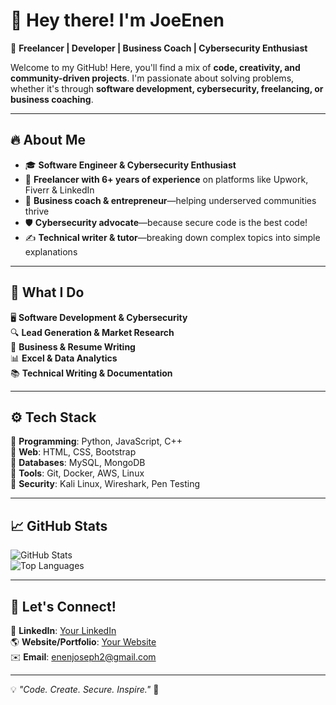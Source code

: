 # 👋 Hey there! I'm JoeEnen 
🚀 **Freelancer | Developer | Business Coach | Cybersecurity Enthusiast**  

Welcome to my GitHub! Here, you'll find a mix of **code, creativity, and community-driven projects**. I'm passionate about solving problems, whether it's through **software development, cybersecurity, freelancing, or business coaching**.  

---

## 🔥 About Me  
- 🎓 **Software Engineer & Cybersecurity Enthusiast**  
- 💼 **Freelancer with 6+ years of experience** on platforms like Upwork, Fiverr & LinkedIn  
- 🎯 **Business coach & entrepreneur**—helping underserved communities thrive  
- 🛡️ **Cybersecurity advocate**—because secure code is the best code!  
- ✍️ **Technical writer & tutor**—breaking down complex topics into simple explanations  

---

## 🚀 What I Do  
🖥️ **Software Development & Cybersecurity**  
🔍 **Lead Generation & Market Research**  
📑 **Business & Resume Writing**  
📊 **Excel & Data Analytics**  
📚 **Technical Writing & Documentation**  

---

## ⚙️ Tech Stack  
🔹 **Programming**: Python, JavaScript, C++  
🔹 **Web**: HTML, CSS, Bootstrap  
🔹 **Databases**: MySQL, MongoDB  
🔹 **Tools**: Git, Docker, AWS, Linux  
🔹 **Security**: Kali Linux, Wireshark, Pen Testing  

---

## 📈 GitHub Stats  
![GitHub Stats](https://github-readme-stats.vercel.app/api?username=YourGitHubUsername&show_icons=true&theme=radical)  
![Top Languages](https://github-readme-stats.vercel.app/api/top-langs/?username=YourGitHubUsername&layout=compact&theme=radical)  

---

## 💬 Let's Connect!  
💼 **LinkedIn**: [Your LinkedIn](https://www.linkedin.com/in/swiftjoe254/)  
🌎 **Website/Portfolio**: [Your Website](https://yourportfolio.com)  
✉️ **Email**:  enenjoseph2@gmail.com  

---

💡 *"Code. Create. Secure. Inspire."* 🚀  
